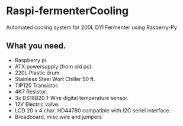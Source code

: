 # Raspi-fermenterCooling
Automated cooling system for 200L DYI Fermenter using Rasberry-Py

## What you need.

- Raspberry pi.
- ATX powersupply (from old pc).
- 220L Plastic drum.
- Stainless Steel Wort Chiller 50 ft.
- TIP120 Transistor.
- 4K7 Resistor.
- 3x DS18B20 1-Wire digital temperature sensor.
- 12V Electric valve.
- LCD 20 x 4 char. HD44780 compatible with I2C seriel interface.
- Breadboard, misc wire and jumpers
